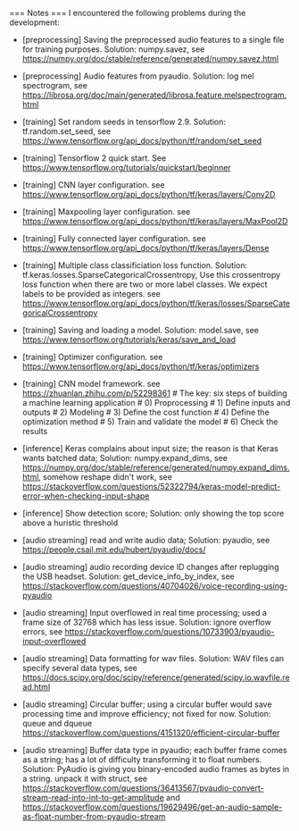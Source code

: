 
=== Notes ===
I encountered the following problems during the development:

* [preprocessing] Saving the preprocessed audio features to a single file for training purposes. Solution: numpy.savez, see https://numpy.org/doc/stable/reference/generated/numpy.savez.html 

* [preprocessing] Audio features from pyaudio. Solution: log mel spectrogram, see https://librosa.org/doc/main/generated/librosa.feature.melspectrogram.html

* [training] Set random seeds in tensorflow 2.9. Solution: tf.random.set_seed, see https://www.tensorflow.org/api_docs/python/tf/random/set_seed

* [training] Tensorflow 2 quick start. See https://www.tensorflow.org/tutorials/quickstart/beginner

* [training] CNN layer configuration. see https://www.tensorflow.org/api_docs/python/tf/keras/layers/Conv2D

* [training] Maxpooling layer configuration. see https://www.tensorflow.org/api_docs/python/tf/keras/layers/MaxPool2D

* [training] Fully connected layer configuration. see https://www.tensorflow.org/api_docs/python/tf/keras/layers/Dense

* [training] Multiple class classificiation loss function. Solution: tf.keras.losses.SparseCategoricalCrossentropy, Use this crossentropy loss function when there are two or more label classes. We expect labels to be provided as integers. see https://www.tensorflow.org/api_docs/python/tf/keras/losses/SparseCategoricalCrossentropy

* [training] Saving and loading a model. Solution: model.save, see https://www.tensorflow.org/tutorials/keras/save_and_load

* [training] Optimizer configuration. see https://www.tensorflow.org/api_docs/python/tf/keras/optimizers

* [training] CNN model framework. see https://zhuanlan.zhihu.com/p/52298361
        # The key: six steps of building a machine learning application
        # 0) Proprocessing
        # 1) Define inputs and outputs
        # 2) Modeling
        # 3) Define the cost function
        # 4) Define the optimization method
        # 5) Train and validate the model
        # 6) Check the results

* [inference] Keras complains about input size; the reason is that Keras wants batched data; Solution: numpy.expand_dims, see https://numpy.org/doc/stable/reference/generated/numpy.expand_dims.html, somehow reshape didn't work, see https://stackoverflow.com/questions/52322794/keras-model-predict-error-when-checking-input-shape

* [inference] Show detection score; Solution: only showing the top score above a huristic threshold

* [audio streaming] read and write audio data; Solution: pyaudio, see https://people.csail.mit.edu/hubert/pyaudio/docs/ 

* [audio streaming] audio recording device ID changes after replugging the USB headset. Solution: get_device_info_by_index, see https://stackoverflow.com/questions/40704026/voice-recording-using-pyaudio

* [audio streaming] Input overflowed in real time processing; used a frame size of 32768 which has less issue. Solution: ignore overflow errors, see https://stackoverflow.com/questions/10733903/pyaudio-input-overflowed

* [audio streaming] Data formatting for wav files. Solution: WAV files can specify several data types, see https://docs.scipy.org/doc/scipy/reference/generated/scipy.io.wavfile.read.html

* [audio streaming] Circular buffer; using a circular buffer would save processing time and improve efficiency; not fixed for now. Solution: queue and dqueue https://stackoverflow.com/questions/4151320/efficient-circular-buffer

* [audio streaming] Buffer data type in pyaudio; each buffer frame comes as a string; has a lot of difficulty transforming it to float numbers. Solution: PyAudio is giving you binary-encoded audio frames as bytes in a string.  unpack it with struct, see https://stackoverflow.com/questions/36413567/pyaudio-convert-stream-read-into-int-to-get-amplitude and https://stackoverflow.com/questions/19629496/get-an-audio-sample-as-float-number-from-pyaudio-stream
